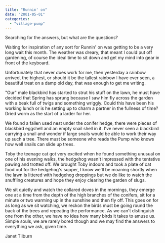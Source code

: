 ```yaml
---
title: "Runnin' on"
date: "2001-05-01"
categories: 
  - "village-pump"
---
```


Searching for the answers, but what are the questions?

Waiting for inspiration of any sort for Runnin' on was getting to be a very long wait this month. The weather was dreary, that meant I could put off gardening, of course the ideal time to sit down and get my mind into gear in front of the keyboard.

Unfortunately that never does work for me, then yesterday a rainbow arrived, the highest, or should it be the tallest rainbow I have ever seen, a beautiful treat on a damp old day, that was enough to get me writing.

"Our" male blackbird has started to strut his stuff on the lawn, he must have decided that Spring has sprung because I saw him fly across the garden with a beak full of twigs and something wriggly. Could this have been his working lunch or is he setting up to charm a partner in the fullness of time? Dried worm as the start of a larder for her.

We found a fallen used nest under the conifer hedge, there were pieces of blackbird eggshell and an empty snail shell in it. I've never seen a blackbird carrying a snail and wonder if large snails would be able to work their way up such a tree. There must be someone who reads the Pump who knows how well snails can slide up trees.

Toby the teenage cat got very excited when he found something unusual on one of his evening walks, the hedgehog wasn't impressed with the tentative pawing and trotted off. We brought Toby indoors and took a plate of cat food out for the hedgehog's supper, I know we'll be moaning shortly when the lawn is littered with hedgehog droppings but we do like to watch the snuffling creatures and hope they enjoy clearing the garden of slugs.

We sit quietly and watch the collared doves in the mornings, they emerge one at a time from the depth of the high branches of the conifers, sit for a minute or two warming up in the sunshine and then fly off. This goes on for as long as we sit watching, we reckon the birds must be going round the back of the trees and repeating the performance. As we can't distinguish one from the other, we have no idea how many birds it takes to amuse us. Simple souls, we are rarely bored though and we may find the answers to everything we ask, given time.

Janet Tilburn
